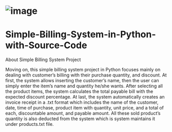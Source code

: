 # ![image](https://github.com/takeshi05/Simple-Billing-System-in-Python-with-Source-Code/assets/45628093/8e8cbbf8-c267-4adb-8801-5b2f2ab88a1a)

# Simple-Billing-System-in-Python-with-Source-Code
About Simple Billing System Project

Moving on, this simple billing system project in Python focuses mainly on dealing with customer’s billing with their purchase quantity, and discount. At first, the system allows inserting the customer’s name, then the user can simply enter the item’s name and quantity he/she wants. After selecting all the product items, the system calculates the total payable bill with the expected discount percentage. At last, the system automatically creates an invoice receipt in a .txt format which includes the name of the customer, date, time of purchase, product item with quantity, unit price, and a total of each, discountable amount, and payable amount. All these sold product’s quantity is also deducted from the system which is system maintains it under products.txt file.

